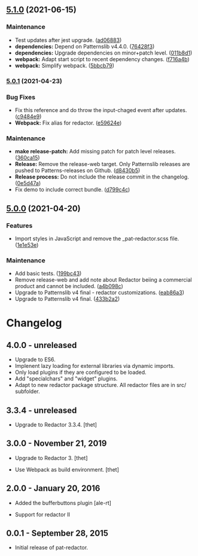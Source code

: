 ## [5.1.0](https://github.com/patternslib/pat-redactor/compare/5.0.1...5.1.0) (2021-06-15)


### Maintenance

* Test updates after jest upgrade. ([ad06883](https://github.com/patternslib/pat-redactor/commit/ad06883b8e7f379170b351fe40ee56cc6c2641b9))
* **dependencies:** Depend on Patternslib v4.4.0. ([76428f3](https://github.com/patternslib/pat-redactor/commit/76428f33188f5748bcc7125b47bd53ba2f015bca))
* **dependencies:** Upgrade dependencies on minor+patch level. ([011b8d1](https://github.com/patternslib/pat-redactor/commit/011b8d1130e04c129e6124116d36bca9f8f2bfde))
* **webpack:** Adapt start script to recent dependency changes. ([f716a4b](https://github.com/patternslib/pat-redactor/commit/f716a4b1e96bd01c7895ba43d7761cd4b1c714c4))
* **webpack:** Simplify webpack. ([5bbcb79](https://github.com/patternslib/pat-redactor/commit/5bbcb794c5873a3504237c1d60c8aeefa150f2c0))

### [5.0.1](https://github.com/patternslib/pat-redactor/compare/5.0.0...5.0.1) (2021-04-23)


### Bug Fixes

* Fix this reference and do throw the input-chaged event after updates. ([c9484e9](https://github.com/patternslib/pat-redactor/commit/c9484e930e1a2411f3b97eb6f8e0d9e033aed5f1))
* **Webpack:** Fix alias for redactor. ([e59624e](https://github.com/patternslib/pat-redactor/commit/e59624e64b81140504205d27864dda7fec4cc166))


### Maintenance

* **make release-patch:** Add missing patch for patch level releases. ([360ca15](https://github.com/patternslib/pat-redactor/commit/360ca15266114bea56085d650bd6d292b1dcc0d4))
* **Release:** Remove the release-web target. Only Patternslib releases are pushed to Patterns-releases on Github. ([d8430b5](https://github.com/patternslib/pat-redactor/commit/d8430b510449d4779100f78d13e905e76494362d))
* **Release process:** Do not include the release commit in the changelog. ([0e5d47a](https://github.com/patternslib/pat-redactor/commit/0e5d47aecab602d33e7216d8763a3485c93470cd))
* Fix demo to include correct bundle. ([d799c4c](https://github.com/patternslib/pat-redactor/commit/d799c4c60addb8a2ea26566c20b36d1d34ebbdb8))

## [5.0.0](https://github.com/patternslib/pat-redactor/compare/0.0.2...5.0.0) (2021-04-20)


### Features

* Import styles in JavaScript and remove the _pat-redactor.scss file. ([1e1e53e](https://github.com/patternslib/pat-redactor/commit/1e1e53e4f70da188d28a3e9c1ac409226214b997))


### Maintenance

* Add basic tests. ([199bc43](https://github.com/patternslib/pat-redactor/commit/199bc436b8d548f10b94d2212d67a9026fc1d550))
* Remove release-web and add note about Redactor beiing a commercial product and cannot be included. ([a4b098c](https://github.com/patternslib/pat-redactor/commit/a4b098c8dbdeff12c842d26a5df07a3476b058f2))
* Upgrade to Patternslib v4 final - redactor customizations. ([eab86a3](https://github.com/patternslib/pat-redactor/commit/eab86a3b6e98f7662595add1a483c7aac016bfd1))
* Upgrade to Patternslib v4 final. ([433b2a2](https://github.com/patternslib/pat-redactor/commit/433b2a2e2f27f676f52015f8007d0afc109df7d9))

# Changelog


## 4.0.0 - unreleased

- Upgrade to ES6.
- Implenent lazy loading for external libraries via dynamic imports.
- Only load plugins if they are configured to be loaded.
- Add "specialchars" and "widget" plugins.
- Adapt to new redactor package structure.
  All redactor files are in src/ subfolder.


## 3.3.4 - unreleased

- Upgrade to Redactor 3.3.4.
  [thet]


## 3.0.0 - November 21, 2019

- Upgrade to Redactor 3.
  [thet]

- Use Webpack as build environment.
  [thet]


## 2.0.0 - January 20, 2016

- Added the bufferbuttons plugin
  [ale-rt]

- Support for redactor II

## 0.0.1 - September 28, 2015

- Initial release of pat-redactor.
